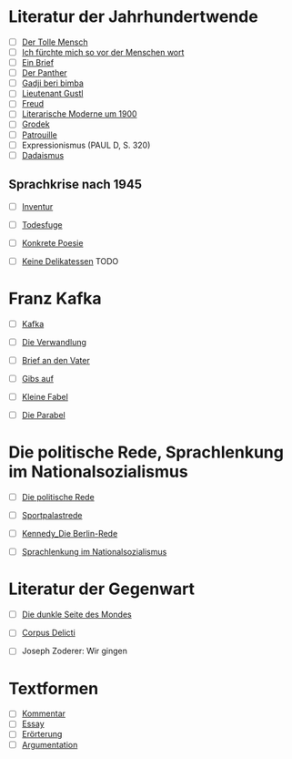 # Literatur der Jahrhundertwende
- [ ] [Der Tolle Mensch](Der%20Tolle%20Mensch.md)
- [ ] [Ich fürchte mich so vor der Menschen wort](Ich%20f%C3%BCrchte%20mich%20so%20vor%20der%20Menschen%20wort.md)
- [ ] [Ein Brief](Ein%20Brief.md)
- [ ] [Der Panther](Der%20Panther.md)
- [ ] [Gadji beri bimba](Gadji%20beri%20bimba.md)
- [ ] [Lieutenant Gustl](Lieutenant%20Gustl.md)
- [ ] [Freud](Freud.md)
- [ ] [Literarische Moderne um 1900](Literarische%20Moderne%20um%201900.md)
- [ ] [Grodek](Grodek.md)
- [ ] [Patrouille](Patrouille.md)
- [ ] Expressionismus (PAUL D, S. 320)
- [ ] [Dadaismus](Dadaismus.md)

## Sprachkrise nach 1945
- [ ] [Inventur](Inventur.md)
- [ ] [Todesfuge](Todesfuge.md)
- [ ] [Konkrete Poesie](Konkrete%20Poesie.pdf)
- [ ] [Keine Delikatessen](Keine%20Delikatessen.md) TODO


# Franz Kafka
- [ ] [Kafka](Kafka.md)
- [ ] [Die Verwandlung](Die%20Verwandlung.md)
- [ ] [Brief an den Vater](Brief%20an%20den%20Vater.md)
- [ ] [Gibs auf](Gibs%20auf.md)
- [ ] [Kleine Fabel](Kleine%20Fabel.md)
- [ ] [Die Parabel](Deutsch/2/Die%20Parabel.md)


# Die politische Rede, Sprachlenkung im Nationalsozialismus
- [ ] [Die politische Rede](Die%20politische%20Rede.md)
- [ ] [Sportpalastrede](Sportpalastrede.md)
- [ ] [Kennedy_Die Berlin-Rede](Kennedy_Die%20Berlin-Rede.pdf)
- [ ] [Sprachlenkung im Nationalsozialismus](Sprachlenkung%20im%20Nationalsozialismus.pdf)


# Literatur der Gegenwart
- [ ] [Die dunkle Seite des Mondes](Die%20dunkle%20Seite%20des%20Mondes.md)
- [ ] [Corpus Delicti](Corpus%20Delicti.md)
- [ ] Joseph Zoderer: Wir gingen



# Textformen
- [ ] [Kommentar](Kommentar.md) 
- [ ] [Essay](Essay.md)
- [ ] [Erörterung](Er%C3%B6rterung.md)
- [ ] [Argumentation](Argumentation.md)